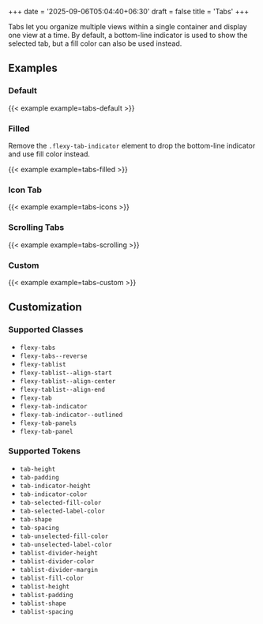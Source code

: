 +++
date = '2025-09-06T05:04:40+06:30'
draft = false
title = 'Tabs'
+++

Tabs let you organize multiple views within a single container and display one view at a time. By default, a bottom-line indicator is used to show the selected tab, but a fill color can also be used instead.

<!--more-->

## Examples

### Default

{{< example example=tabs-default >}}

### Filled

Remove the `.flexy-tab-indicator` element to drop the bottom-line indicator and use fill color instead.

{{< example example=tabs-filled >}}

### Icon Tab

{{< example example=tabs-icons >}}

### Scrolling Tabs

{{< example example=tabs-scrolling >}}

### Custom

{{< example example=tabs-custom >}}

## Customization

### Supported Classes

- `flexy-tabs`
- `flexy-tabs--reverse`
- `flexy-tablist`
- `flexy-tablist--align-start`
- `flexy-tablist--align-center`
- `flexy-tablist--align-end`
- `flexy-tab`
- `flexy-tab-indicator`
- `flexy-tab-indicator--outlined`
- `flexy-tab-panels`
- `flexy-tab-panel`

### Supported Tokens

- `tab-height`
- `tab-padding`
- `tab-indicator-height`
- `tab-indicator-color`
- `tab-selected-fill-color`
- `tab-selected-label-color`
- `tab-shape`
- `tab-spacing`
- `tab-unselected-fill-color`
- `tab-unselected-label-color`
- `tablist-divider-height`
- `tablist-divider-color`
- `tablist-divider-margin`
- `tablist-fill-color`
- `tablist-height`
- `tablist-padding`
- `tablist-shape`
- `tablist-spacing`
